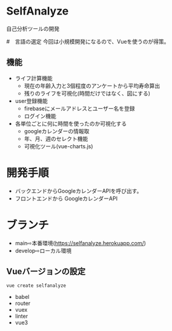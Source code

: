 # SelfAnalyze
自己分析ツールの開発

#　言語の選定
今回は小規模開発になるので、Vueを使うのが得策。

## 機能
- ライフ計算機能
    - 現在の年齢入力と3個程度のアンケートから平均寿命算出
    - 残りのライフを可視化(時間だけではなく、図にする) 
- user登録機能
    - firebaseにメールアドレスとユーザー名を登録
    - ログイン機能
- 各単位ごとに何に時間を使ったのか可視化する
    - googleカレンダーの情報取
    - 年、月、週のセレクト機能
    - 可視化ツール(vue-charts.js)

# 開発手順
- バックエンドからGoogleカレンダーAPIを呼び出す。
- フロントエンドから GoogleカレンダーAPI

# ブランチ
- main⇨本番環境(https://selfanalyze.herokuapp.com/)
- develop⇨ローカル環境

## Vueバージョンの設定
```
vue create selfanalyze
```
- babel
- router
- vuex
- linter
- vue3

